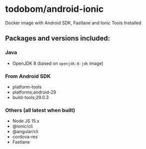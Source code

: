 # todobom/android-ionic

Docker image with Android SDK, Fastlane and Ionic Tools Installed

## Packages and versions included:

### Java
* OpenJDK 8 (based on `openjdk:8-jdk` image)

### From Android SDK

* platform-tools
* platforms;android-29
* build-tools;29.0.3

### Others (all latest when built)

* Node JS 15.x
* @ionic/cli
* @angular/cli
* cordova-res
* Fastlane
